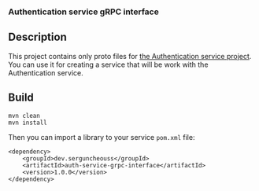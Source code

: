 ### Authentication service gRPC interface

## Description
This project contains only proto files for [the Authentication service project](https://github.com/Serguncheouss/auth-service). 
You can use it for creating a service that will be work with the Authentication service.

## Build
```
mvn clean
mvn install
```
Then you can import a library to your service `pom.xml` file:

```
<dependency>
    <groupId>dev.serguncheouss</groupId>
    <artifactId>auth-service-grpc-interface</artifactId>
    <version>1.0.0</version>
</dependency>
```